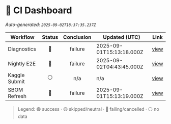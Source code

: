 # 🚦 CI Dashboard

_Auto-generated: `2025-09-02T18:37:35.237Z`_

| Workflow | Status | Conclusion | Updated (UTC) | Link |
|---|:---:|:---:|---|---|
| Diagnostics | 🔴 | failure | 2025-09-01T15:13:18.000Z | [view](https://github.com/bartytime4life/ArielSensorArray/actions/runs/17381525128) |
| Nightly E2E | 🔴 | failure | 2025-09-02T04:43:45.000Z | [view](https://github.com/bartytime4life/ArielSensorArray/actions/runs/17393470231) |
| Kaggle Submit | ⚪ | n/a | n/a | [view]( ) |
| SBOM Refresh | 🔴 | failure | 2025-09-01T15:13:19.000Z | [view](https://github.com/bartytime4life/ArielSensorArray/actions/runs/17381525677) |

> Legend: 🟢 success · 🟡 skipped/neutral · 🔴 failing/cancelled · ⚪ no data